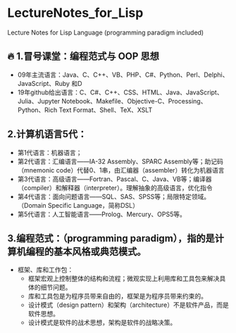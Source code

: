 # LectureNotes_for_Lisp
Lecture Notes for Lisp Language (programming paradigm included)

## :fire: 1.冒号课堂：编程范式与 OOP 思想
- 09年主流语言：Java、C、C++、VB、PHP、C#、Python、Perl、Delphi、JavaScript、Ruby 和D
- 19年github给出语言：C、C#、C++、CSS、HTML、Java、JavaScript、Julia、Jupyter Notebook、Makefile、Objective-C、Processing、Python、Rich Text Format、Shell、TeX、XSLT

## 2.计算机语言5代：
- 第1代语言：机器语言；
- 第2代语言：汇编语言——IA-32 Assembly、SPARC Assembly等；助记码（mnemonic code）代替0、1串，由汇编器（assembler）转化为机器语言
- 第3代语言：高级语言——Fortran、Pascal、C、Java、VB等；编译器（compiler）和解释器（interpreter）。理解抽象的高级语言，优化指令
- 第4代语言：面向问题语言——SQL、SAS、SPSS等；局限特定领域。（Domain Specific Language，简称DSL）
- 第5代语言：人工智能语言——Prolog、Mercury、OPS5等。

## 3.编程范式：（programming paradigm），指的是计算机编程的基本风格或典范模式。
- 框架、库和工作包：
    - 框架宏观上控制整体的结构和流程；微观实现上利用库和工具包来解决具体的细节问题。
    - 库和工具包是为程序员带来自由的，框架是为程序员带来约束的。
    - 设计模式（design pattern）和架构（architecture）不是软件产品，而是软件思想。
    - 设计模式是软件的战术思想，架构是软件的战略决策。
